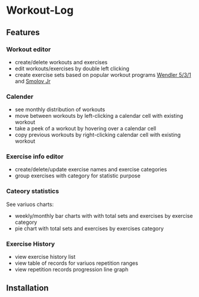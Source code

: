 # Workout-Log


## Features
### Workout editor
- create/delete workouts and exercises
- edit workouts/exercises by double left clicking
- create exercise sets based on popular workout programs [Wendler 5/3/1](https://www.lift.net/workout-routines/wendler-5-3-1/) and [Smolov Jr](https://www.smolovjr.com/smolov-squat-program/)

### Calender
- see monthly distribution of workouts
- move between workouts by left-clicking a calendar cell with existing workout
- take a peek of a workout by hovering over a calendar cell
- copy previous workouts by right-clicking calendar cell with existing workout

### Exercise info editor
- create/delete/update exercise names and exercise categories
- group exercises with category for statistic purpose

### Cateory statistics
See variuos charts:
- weekly/monthly bar charts with with total sets and exercises by exercise category
- pie chart with total sets and exercises by exercises category 

### Exercise History
- view exercise history list
- view table of records for variuos repetition ranges
- view repetition records progression line graph

## Installation
